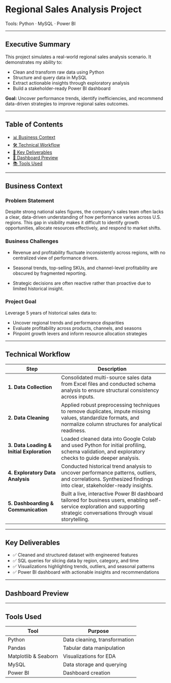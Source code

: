 # Regional Sales Analysis Project
Tools: Python · MySQL · Power BI

---

## Executive Summary

This project simulates a real-world regional sales analysis scenario. It demonstrates my ability to:

- Clean and transform raw data using Python
- Structure and query data in MySQL
- Extract actionable insights through exploratory analysis
- Build a stakeholder-ready Power BI dashboard

**Goal:** Uncover performance trends, identify inefficiencies, and recommend data-driven strategies to improve regional sales outcomes.

---

## Table of Contents

- [📊 Business Context](#-business-context)
- [🛠️ Technical Workflow](#-technical-workflow)
- [📌 Key Deliverables](#-key-deliverables)
- [📸 Dashboard Preview](#-dashboard-preview)
- [📚 Tools Used](#-tools-used)

---

## Business Context
### Problem Statement
Despite strong national sales figures, the company's sales team often lacks a clear, data-driven understanding of how performance varies across U.S. regions. This gap in visibility makes it difficult to identify growth opportunities, allocate resources effectively, and respond to market shifts.

### Business Challenges
- Revenue and profitability fluctuate inconsistently across regions, with no centralized view of performance drivers.

- Seasonal trends, top-selling SKUs, and channel-level profitability are obscured by fragmented reporting.

- Strategic decisions are often reactive rather than proactive due to limited historical insight.

### Project Goal
Leverage 5 years of historical sales data to:
- Uncover regional trends and performance disparities
- Evaluate profitability across products, channels, and seasons
- Pinpoint growth levers and inform resource allocation strategies
---

## Technical Workflow

| Step | Description |
|------|-------------|
| **1. Data Collection** | Consolidated multi-source sales data from Excel files and conducted schema analysis to ensure structural consistency across inputs. |
| **2. Data Cleaning** | Applied robust preprocessing techniques to remove duplicates, impute missing values, standardize formats, and normalize column structures for analytical readiness. |
| **3. Data Loading & Initial Exploration** | Loaded cleaned data into Google Colab and used Python for initial profiling, schema validation, and exploratory checks to guide deeper analysis. |
| **4. Exploratory Data Analysis** | Conducted historical trend analysis to uncover performance patterns, outliers, and correlations. Synthesized findings into clear, stakeholder-ready insights. |
| **5. Dashboarding & Communication** | Built a live, interactive Power BI dashboard tailored for business users, enabling self-service exploration and supporting strategic conversations through visual storytelling. |

---

## Key Deliverables

- ✅ Cleaned and structured dataset with engineered features  
- ✅ SQL queries for slicing data by region, category, and time  
- ✅ Visualizations highlighting trends, outliers, and seasonal patterns  
- ✅ Power BI dashboard with actionable insights and recommendations

---
## Dashboard Preview

---

## Tools Used

| Tool | Purpose | 
|--------------------|----------------------------------|
| Python | Data cleaning, transformation | 
| Pandas | Tabular data manipulation |
| Matplotlib & Seaborn | Visualizations for EDA | 
| MySQL | Data storage and querying | 
| Power BI | Dashboard creation |
